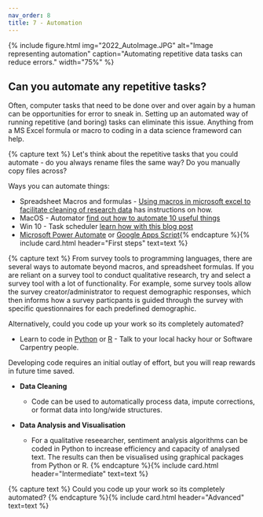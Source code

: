 ```yaml
---
nav_order: 8
title: 7 - Automation
---
```


{% include figure.html img="2022_AutoImage.JPG" alt="Image representing automation" caption="Automating repetitive data tasks can reduce errors." width="75%" %}

## Can you automate any repetitive tasks?

Often, computer tasks that need to be done over and over again by a human can be opportunities for error to sneak in. Setting up an automated way of running repetitive (and boring) tasks can eliminate this issue. Anything from a MS Excel formula or macro to coding in a data science frameword can help.

{% capture text %}
Let's think about the repetitive tasks that you could automate - do you always rename files the same way? Do you manually copy files across?

Ways you can automate things:
* Spreadsheet Macros and formulas - [Using macros in microsoft excel to facilitate cleaning of research data](https://doi.org/10.1080/20009666.2021.1954282) has instructions on how.
* MacOS - Automator [find out how to automate 10 useful things](https://www.idownloadblog.com/2018/11/21/cool-things-mac-automator-tutorial/)
* Win 10 - Task scheduler [learn how with this blog post](https://www.windowscentral.com/how-create-automated-task-using-task-scheduler-windows-10)
* [Microsoft Power Automate](https://powerautomate.microsoft.com/en-gb/) or [Google Apps Script](https://www.google.com/script/start/){% endcapture %}{% include card.html header="First steps" text=text %}

{% capture text %}
From survey tools to programming languages, there are several ways to automate beyond macros, and spreadsheet formulas. If you are reliant on a survey tool to conduct qualitative research, try and select a survey tool with a lot of functionality. For example, some survey tools allow the survey creator/administrator to request demographic responses, which then informs how a survey particpants is guided through the survey with specific questionnaires for each predefined demographic.

Alternatively, could you code up your work so its completely automated?
* Learn to code in [Python](https://www.python.org/) or [R](https://www.r-project.org/) - Talk to your local hacky hour or Software Carpentry people.

Developing code requires an initial outlay of effort, but you will reap rewards in future time saved.

* **Data Cleaning**
    * Code can be used to automatically process data, impute corrections, or format data into long/wide structures. 

* **Data Analysis and Visualisation**
    * For a qualitative reseearcher, sentiment analysis algorithms can be coded in Python to increase efficiency and capacity of analysed text. The results can then be visualised using graphical packages from Python or R. {% endcapture %}{% include card.html header="Intermediate" text=text %}

{% capture text %}
Could you code up your work so its completely automated? 
{% endcapture %}{% include card.html header="Advanced" text=text %}
